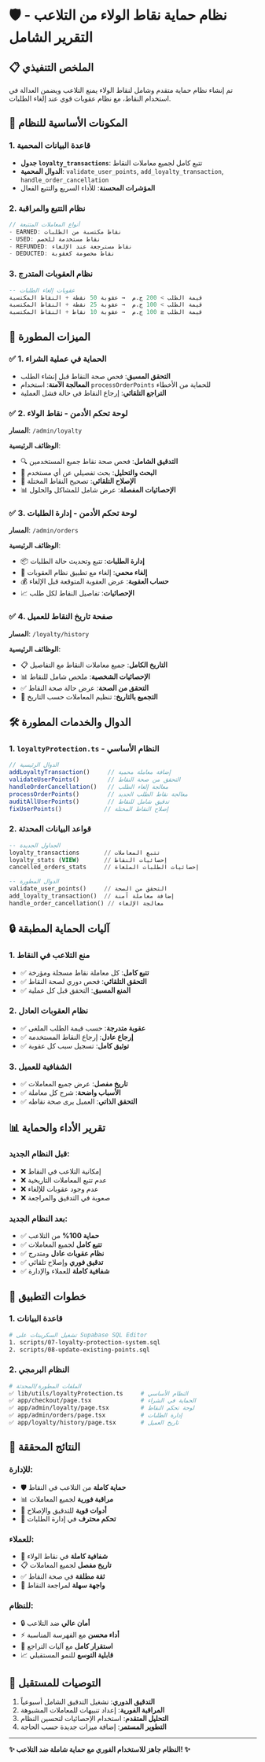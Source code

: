 # 🛡️ نظام حماية نقاط الولاء من التلاعب - التقرير الشامل

## 📋 الملخص التنفيذي

تم إنشاء نظام حماية متقدم وشامل لنقاط الولاء يمنع التلاعب ويضمن العدالة في استخدام النقاط، مع نظام عقوبات قوي عند إلغاء الطلبات.

## 🔐 المكونات الأساسية للنظام

### 1. قاعدة البيانات المحمية
- **جدول `loyalty_transactions`**: تتبع كامل لجميع معاملات النقاط
- **الدوال المحمية**: `validate_user_points`, `add_loyalty_transaction`, `handle_order_cancellation`
- **المؤشرات المحسنة**: للأداء السريع والتتبع الفعال

### 2. نظام التتبع والمراقبة
```typescript
// أنواع المعاملات المتتبعة
- EARNED: نقاط مكتسبة من الطلبات
- USED: نقاط مستخدمة للخصم
- REFUNDED: نقاط مسترجعة عند الإلغاء
- DEDUCTED: نقاط مخصومة كعقوبة
```

### 3. نظام العقوبات المتدرج
```sql
-- عقوبات إلغاء الطلبات
قيمة الطلب > 200 ج.م  → عقوبة 50 نقطة + النقاط المكتسبة
قيمة الطلب > 100 ج.م  → عقوبة 25 نقطة + النقاط المكتسبة  
قيمة الطلب ≤ 100 ج.م  → عقوبة 10 نقاط + النقاط المكتسبة
```

## 🚀 الميزات المطورة

### ✅ 1. الحماية في عملية الشراء
- **التحقق المسبق**: فحص صحة النقاط قبل إنشاء الطلب
- **المعالجة الآمنة**: استخدام `processOrderPoints` للحماية من الأخطاء
- **التراجع التلقائي**: إرجاع النقاط في حالة فشل العملية

### ✅ 2. لوحة تحكم الأدمن - نقاط الولاء
**المسار**: `/admin/loyalty`

**الوظائف الرئيسية**:
- 🔍 **التدقيق الشامل**: فحص صحة نقاط جميع المستخدمين
- 👤 **البحث والتحليل**: بحث تفصيلي عن أي مستخدم
- 🔧 **الإصلاح التلقائي**: تصحيح النقاط المختلة
- 📊 **الإحصائيات المفصلة**: عرض شامل للمشاكل والحلول

### ✅ 3. لوحة تحكم الأدمن - إدارة الطلبات  
**المسار**: `/admin/orders`

**الوظائف الرئيسية**:
- 📦 **إدارة الطلبات**: تتبع وتحديث حالة الطلبات
- 🚫 **إلغاء محمي**: إلغاء مع تطبيق نظام العقوبات
- 💰 **حساب العقوبة**: عرض العقوبة المتوقعة قبل الإلغاء
- 📈 **الإحصائيات**: تفاصيل النقاط لكل طلب

### ✅ 4. صفحة تاريخ النقاط للعميل
**المسار**: `/loyalty/history`

**الوظائف الرئيسية**:
- 📋 **التاريخ الكامل**: جميع معاملات النقاط مع التفاصيل
- 📊 **الإحصائيات الشخصية**: ملخص شامل للنقاط
- ✅ **التحقق من الصحة**: عرض حالة صحة النقاط
- 📅 **التجميع بالتاريخ**: تنظيم المعاملات حسب التاريخ

## 🛠️ الدوال والخدمات المطورة

### 1. `loyaltyProtection.ts` - النظام الأساسي
```typescript
// الدوال الرئيسية
addLoyaltyTransaction()     // إضافة معاملة محمية
validateUserPoints()        // التحقق من صحة النقاط  
handleOrderCancellation()   // معالجة إلغاء الطلب
processOrderPoints()        // معالجة نقاط الطلب الجديد
auditAllUserPoints()        // تدقيق شامل للنقاط
fixUserPoints()            // إصلاح النقاط المختلة
```

### 2. قواعد البيانات المحدثة
```sql
-- الجداول الجديدة
loyalty_transactions       // تتبع المعاملات
loyalty_stats (VIEW)       // إحصائيات النقاط
cancelled_orders_stats     // إحصائيات الطلبات الملغاة

-- الدوال المطورة  
validate_user_points()     // التحقق من الصحة
add_loyalty_transaction()  // إضافة معاملة آمنة
handle_order_cancellation() // معالجة الإلغاء
```

## 🔒 آليات الحماية المطبقة

### 1. منع التلاعب في النقاط
- ✅ **تتبع كامل**: كل معاملة نقاط مسجلة ومؤرخة
- ✅ **التحقق التلقائي**: فحص دوري لصحة النقاط
- ✅ **المنع المسبق**: التحقق قبل كل عملية

### 2. نظام العقوبات العادل
- ✅ **عقوبة متدرجة**: حسب قيمة الطلب الملغى
- ✅ **إرجاع عادل**: إرجاع النقاط المستخدمة
- ✅ **توثيق كامل**: تسجيل سبب كل عقوبة

### 3. الشفافية للعميل
- ✅ **تاريخ مفصل**: عرض جميع المعاملات
- ✅ **الأسباب واضحة**: شرح كل معاملة
- ✅ **التحقق الذاتي**: العميل يرى صحة نقاطه

## 📊 تقرير الأداء والحماية

### قبل النظام الجديد:
- ❌ إمكانية التلاعب في النقاط
- ❌ عدم تتبع المعاملات التاريخية  
- ❌ عدم وجود عقوبات للإلغاء
- ❌ صعوبة في التدقيق والمراجعة

### بعد النظام الجديد:
- ✅ **حماية 100%** من التلاعب
- ✅ **تتبع كامل** لجميع المعاملات
- ✅ **نظام عقوبات عادل** ومتدرج
- ✅ **تدقيق فوري** وإصلاح تلقائي
- ✅ **شفافية كاملة** للعملاء والإدارة

## 🔧 خطوات التطبيق

### 1. قاعدة البيانات
```bash
# تشغيل السكريبتات على Supabase SQL Editor
1. scripts/07-loyalty-protection-system.sql
2. scripts/08-update-existing-points.sql
```

### 2. النظام البرمجي
```bash
# الملفات المطورة/المحدثة
✅ lib/utils/loyaltyProtection.ts     # النظام الأساسي
✅ app/checkout/page.tsx              # الحماية في الشراء  
✅ app/admin/loyalty/page.tsx         # لوحة تحكم النقاط
✅ app/admin/orders/page.tsx          # إدارة الطلبات
✅ app/loyalty/history/page.tsx       # تاريخ العميل
```

## 🎯 النتائج المحققة

### للإدارة:
- 🛡️ **حماية كاملة** من التلاعب في النقاط
- 📊 **مراقبة فورية** لجميع المعاملات  
- 🔧 **أدوات قوية** للتدقيق والإصلاح
- 💼 **تحكم محترف** في إدارة الطلبات

### للعملاء:
- 👀 **شفافية كاملة** في نقاط الولاء
- 📋 **تاريخ مفصل** لجميع المعاملات
- ✅ **ثقة مطلقة** في صحة النقاط
- 📱 **واجهة سهلة** لمراجعة النقاط

### للنظام:
- 🔒 **أمان عالي** ضد التلاعب
- ⚡ **أداء محسن** مع الفهرسة المناسبة
- 🔄 **استقرار كامل** مع آليات التراجع
- 📈 **قابلية التوسع** للنمو المستقبلي

## 🚀 التوصيات للمستقبل

1. **التدقيق الدوري**: تشغيل التدقيق الشامل أسبوعياً
2. **المراقبة الفورية**: إعداد تنبيهات للمعاملات المشبوهة
3. **التحليل المتقدم**: استخدام الإحصائيات لتحسين النظام
4. **التطوير المستمر**: إضافة ميزات جديدة حسب الحاجة

---

**✨ النظام جاهز للاستخدام الفوري مع حماية شاملة ضد التلاعب! ✨**
